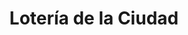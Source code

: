 ---
title: "Lotería de la Ciudad"
url: /ciudad-autonoma-de-buenos-aires/loteria-de-la-ciudad-avenida-directorio-7/
shop: lotería
---
